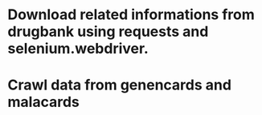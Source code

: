 # Download related informations from drugbank using requests and selenium.webdriver.
# Crawl data from genencards and malacards
